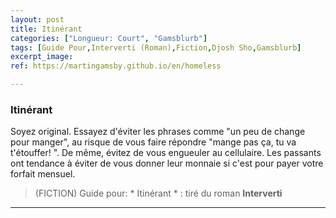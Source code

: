 ```yaml
---
layout: post
title: Itinérant
categories: ["Longueur: Court", "Gamsblurb"]
tags: [Guide Pour,Interverti (Roman),Fiction,Djosh Sho,Gamsblurb]
excerpt_image: 
ref: https://martingamsby.github.io/en/homeless

---
```


### **Itinérant**

Soyez original. Essayez d'éviter les phrases comme "un peu de change pour manger", au risque de vous faire répondre "mange pas ça, tu va t'étouffer! ". De même, évitez de vous engueuler au cellulaire. Les passants ont tendance à éviter de vous donner leur monnaie si c'est pour payer votre forfait mensuel.

> (FICTION) Guide pour: * Itinérant * : tiré du roman **Interverti**

---


